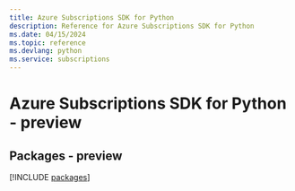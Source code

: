 ```yaml
---
title: Azure Subscriptions SDK for Python
description: Reference for Azure Subscriptions SDK for Python
ms.date: 04/15/2024
ms.topic: reference
ms.devlang: python
ms.service: subscriptions
---
```

# Azure Subscriptions SDK for Python - preview
## Packages - preview
[!INCLUDE [packages](subscriptions-index.md)]